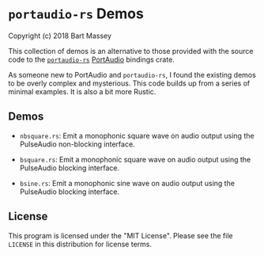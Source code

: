 # `portaudio-rs` Demos
Copyright (c) 2018 Bart Massey

This collection of demos is an alternative to those provided
with the source code to the
[`portaudio-rs`](http://crates.io/crates/portaudio)
[PortAudio](http://portaudio.com) bindings crate.

As someone new to PortAudio and `portaudio-rs`, I found the
existing demos to be overly complex and mysterious. This
code builds up from a series of minimal examples. It is also
a bit more Rustic.

## Demos

* `nbsquare.rs`: Emit a monophonic square wave on audio
  output using the PulseAudio non-blocking interface.

* `bsquare.rs`: Emit a monophonic square wave on audio
  output using the PulseAudio blocking interface.

* `bsine.rs`: Emit a monophonic sine wave on audio
  output using the PulseAudio blocking interface.

## License

This program is licensed under the "MIT License". Please see
the file `LICENSE` in this distribution for license terms.

